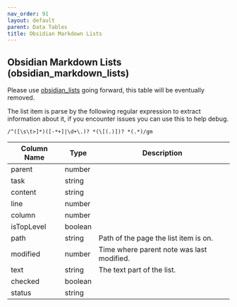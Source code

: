 ```yaml
---
nav_order: 91
layout: default
parent: Data Tables
title: Obsidian Markdown Lists
---
```


## Obsidian Markdown Lists (obsidian_markdown_lists)

Please use [obsidian_lists](obsidian-lists) going forward, this table will be eventually removed.

The list item is parse by the following regular expression to extract information about it, if you encounter issues you can use this to help debug.

`/^([\s\t>]*)([-*+]|\d+\.)? *(\[(.)])? *(.*)/gm`

| Column Name | Type    | Description                           |
| ----------- | ------- | ------------------------------------- |
| parent      | number  |                                       |
| task        | string  |                                       |
| content     | string  |                                       |
| line        | number  |                                       |
| column      | number  |                                       |
| isTopLevel  | boolean |                                       |
| path        | string  | Path of the page the list item is on. |
| modified    | number  | Time where parent note was last modified. |
| text        | string  | The text part of the list.            |
| checked     | boolean |                                       |
| status      | string  |                                       |